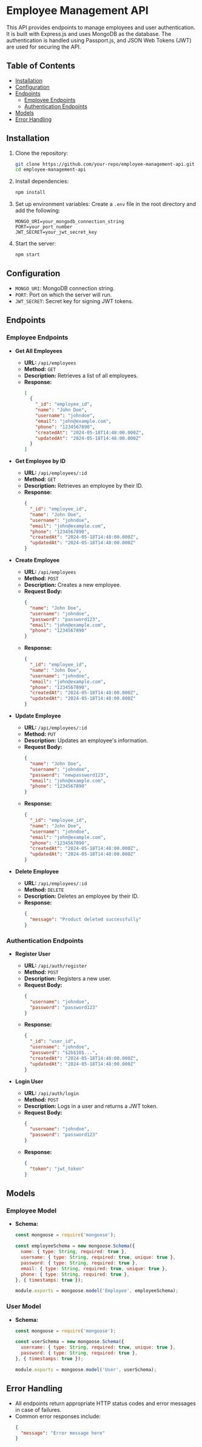 # Employee Management API

This API provides endpoints to manage employees and user authentication. It is built with Express.js and uses MongoDB as the database. The authentication is handled using Passport.js, and JSON Web Tokens (JWT) are used for securing the API.

## Table of Contents
- [Installation](#installation)
- [Configuration](#configuration)
- [Endpoints](#endpoints)
  - [Employee Endpoints](#employee-endpoints)
  - [Authentication Endpoints](#authentication-endpoints)
- [Models](#models)
- [Error Handling](#error-handling)

## Installation

1. Clone the repository:
   ```sh
   git clone https://github.com/your-repo/employee-management-api.git
   cd employee-management-api
   ```

2. Install dependencies:
   ```sh
   npm install
   ```

3. Set up environment variables:
   Create a `.env` file in the root directory and add the following:
   ```env
   MONGO_URI=your_mongodb_connection_string
   PORT=your_port_number
   JWT_SECRET=your_jwt_secret_key
   ```

4. Start the server:
   ```sh
   npm start
   ```

## Configuration

- `MONGO_URI`: MongoDB connection string.
- `PORT`: Port on which the server will run.
- `JWT_SECRET`: Secret key for signing JWT tokens.

## Endpoints

### Employee Endpoints

- **Get All Employees**
  - **URL:** `/api/employees`
  - **Method:** `GET`
  - **Description:** Retrieves a list of all employees.
  - **Response:** 
    ```json
    [
      {
        "_id": "employee_id",
        "name": "John Doe",
        "username": "johndoe",
        "email": "john@example.com",
        "phone": "1234567890",
        "createdAt": "2024-05-18T14:48:00.000Z",
        "updatedAt": "2024-05-18T14:48:00.000Z"
      }
    ]
    ```

- **Get Employee by ID**
  - **URL:** `/api/employees/:id`
  - **Method:** `GET`
  - **Description:** Retrieves an employee by their ID.
  - **Response:**
    ```json
    {
      "_id": "employee_id",
      "name": "John Doe",
      "username": "johndoe",
      "email": "john@example.com",
      "phone": "1234567890",
      "createdAt": "2024-05-18T14:48:00.000Z",
      "updatedAt": "2024-05-18T14:48:00.000Z"
    }
    ```

- **Create Employee**
  - **URL:** `/api/employees`
  - **Method:** `POST`
  - **Description:** Creates a new employee.
  - **Request Body:**
    ```json
    {
      "name": "John Doe",
      "username": "johndoe",
      "password": "password123",
      "email": "john@example.com",
      "phone": "1234567890"
    }
    ```
  - **Response:**
    ```json
    {
      "_id": "employee_id",
      "name": "John Doe",
      "username": "johndoe",
      "email": "john@example.com",
      "phone": "1234567890",
      "createdAt": "2024-05-18T14:48:00.000Z",
      "updatedAt": "2024-05-18T14:48:00.000Z"
    }
    ```

- **Update Employee**
  - **URL:** `/api/employees/:id`
  - **Method:** `PUT`
  - **Description:** Updates an employee's information.
  - **Request Body:**
    ```json
    {
      "name": "John Doe",
      "username": "johndoe",
      "password": "newpassword123",
      "email": "john@example.com",
      "phone": "1234567890"
    }
    ```
  - **Response:**
    ```json
    {
      "_id": "employee_id",
      "name": "John Doe",
      "username": "johndoe",
      "email": "john@example.com",
      "phone": "1234567890",
      "createdAt": "2024-05-18T14:48:00.000Z",
      "updatedAt": "2024-05-18T14:48:00.000Z"
    }
    ```

- **Delete Employee**
  - **URL:** `/api/employees/:id`
  - **Method:** `DELETE`
  - **Description:** Deletes an employee by their ID.
  - **Response:**
    ```json
    {
      "message": "Product deleted successfully"
    }
    ```

### Authentication Endpoints

- **Register User**
  - **URL:** `/api/auth/register`
  - **Method:** `POST`
  - **Description:** Registers a new user.
  - **Request Body:**
    ```json
    {
      "username": "johndoe",
      "password": "password123"
    }
    ```
  - **Response:**
    ```json
    {
      "_id": "user_id",
      "username": "johndoe",
      "password": "$2b$10$...",
      "createdAt": "2024-05-18T14:48:00.000Z",
      "updatedAt": "2024-05-18T14:48:00.000Z"
    }
    ```

- **Login User**
  - **URL:** `/api/auth/login`
  - **Method:** `POST`
  - **Description:** Logs in a user and returns a JWT token.
  - **Request Body:**
    ```json
    {
      "username": "johndoe",
      "password": "password123"
    }
    ```
  - **Response:**
    ```json
    {
      "token": "jwt_token"
    }
    ```

## Models

### Employee Model

- **Schema:**
  ```js
  const mongoose = require('mongoose');

  const employeeSchema = new mongoose.Schema({
    name: { type: String, required: true },
    username: { type: String, required: true, unique: true },
    password: { type: String, required: true },
    email: { type: String, required: true, unique: true },
    phone: { type: String, required: true },
  }, { timestamps: true });

  module.exports = mongoose.model('Employee', employeeSchema);
  ```

### User Model

- **Schema:**
  ```js
  const mongoose = require('mongoose');

  const userSchema = new mongoose.Schema({
    username: { type: String, required: true, unique: true },
    password: { type: String, required: true },
  }, { timestamps: true });

  module.exports = mongoose.model('User', userSchema);
  ```

## Error Handling

- All endpoints return appropriate HTTP status codes and error messages in case of failures.
- Common error responses include:
  ```json
  {
    "message": "Error message here"
  }
  ```
